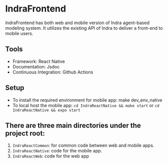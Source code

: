 # IndraFrontend
IndraFrontend has both web and mobile version of Indra agent-based modeling system. It utilizes the existing API of Indra to deliver a front-end to mobile users. 

## Tools
* Framework: React Native
* Documentation: Jsdoc
* Continuous Integration: Github Actions


## Setup
* To install the required environment for mobile app: make dev_env_native
* To local host the mobile app: `cd IndraReactNative && make start` or `cd IndraReactNative && expo start`

## There are three main directories under the project root:

1. `IndraReactCommon`: for common code between web and mobile apps.
1. `IndraReactNative`: code for the mobile app.
1. `IndraReactWeb`: code for the web app


